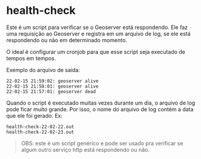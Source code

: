 # health-check

Este é um script para verificar se o Geoserver está respondendo. Ele faz uma requisição ao Geoserver e registra em um arquivo de log, se ele está respondendo ou não em determinado momento.

O ideal é configurar um cronjob para que esse script seja executado de tempos em tempos.

Exemplo do arquivo de saída:

```
22-02-15 21:59:02: geoserver alive
22-02-15 21:58:01: geoserver alive
22-02-15 21:57:01: geoserver dead
```

Quando o script é executado muitas vezes durante um dia, o arquivo de log pode ficar muito grande. Por isso, o nome do arquivo de log contém a data que ele foi gerado. Ex:

```
health-check-22-02-22.out
health-check-22-02-23.out
```

> OBS: este é um script genérico e pode ser usado pra verificar se algum outro serviço http está respondendo ou não.